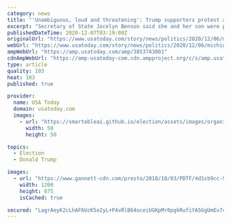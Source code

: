 ```yaml
---
category: news
title: "'Unambiguous, loud and threatening': Trump supporters protest at home of Michigan Secretary of State Jocelyn Benson"
excerpt: "Secretary of State Jocelyn Benson said she and her son were preparing to watch a Christmas movie when the protesters showed up outside her home."
publishedDateTime: 2020-12-07T03:19:00Z
originalUrl: "https://www.usatoday.com/story/news/politics/2020/12/06/michigan-secretary-state-jocelyn-benson-protest-home/3853743001/"
webUrl: "https://www.usatoday.com/story/news/politics/2020/12/06/michigan-secretary-state-jocelyn-benson-protest-home/3853743001/"
ampWebUrl: "https://amp.usatoday.com/amp/3853743001"
cdnAmpWebUrl: "https://amp-usatoday-com.cdn.ampproject.org/c/s/amp.usatoday.com/amp/3853743001"
type: article
quality: 103
heat: 103
published: true

provider:
  name: USA Today
  domain: usatoday.com
  images:
    - url: "https://smartableai.github.io/election/assets/images/organizations/usatoday.com-50x50.jpg"
      width: 50
      height: 50

topics:
  - Election
  - Donald Trump

images:
  - url: "https://www.gannett-cdn.com/presto/2018/10/03/PDTF/4d1cb9cc-996c-41ed-827d-f28cb68e9c8b-Jocelyn_Benson2.jpg?auto=webp&crop=3959,2227,x0,y183&format=pjpg&width=1200"
    width: 1200
    height: 675
    isCached: true

secured: "LagrAeyK2cLhAF6UcK5o2yL+P4vRlB64oceiUGKpMr0pgkRufiYA5GgUmEv7c3OOU3GUoA7LFzepdtF0Yr/CYtYYbazyoQM6QqVOo7PRBViKtPk4jrDrY5fO33XKdc+GFUE0I9dOj8pdZPqX8syUYKjtl7lyoj5tvOJZTV1f7oPAhyN3MBC+2sMbfS/PGxI4ZXhhyyBzoGwqbeU0M5dzkM8cwavgvhLEB/vfY2PM2Kxet8uXgbSeLk4XBaYIejF7CHb/xElLi0bciV7+z1vR+KOt7YnCJQSEJpkw9KILPYszloAm4njjwXQFbBQWpaSZKQhQyLiGNXVzGEd2kHYZFaRKRZl0I6v93+TfRamd7RM=;H7OoOmibuuCtbR6L5KlHSQ=="
---
```


